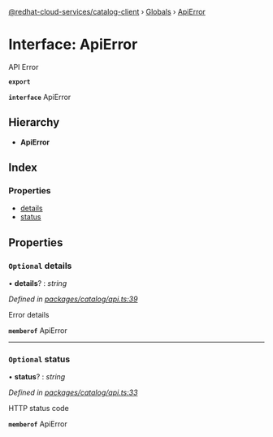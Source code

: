 [@redhat-cloud-services/catalog-client](../README.md) › [Globals](../globals.md) › [ApiError](apierror.md)

# Interface: ApiError

API Error

**`export`** 

**`interface`** ApiError

## Hierarchy

* **ApiError**

## Index

### Properties

* [details](apierror.md#optional-details)
* [status](apierror.md#optional-status)

## Properties

### `Optional` details

• **details**? : *string*

*Defined in [packages/catalog/api.ts:39](https://github.com/Hyperkid123/javascript-clients/blob/master/packages/catalog/api.ts#L39)*

Error details

**`memberof`** ApiError

___

### `Optional` status

• **status**? : *string*

*Defined in [packages/catalog/api.ts:33](https://github.com/Hyperkid123/javascript-clients/blob/master/packages/catalog/api.ts#L33)*

HTTP status code

**`memberof`** ApiError
